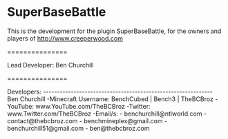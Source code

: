 SuperBaseBattle
===============

This is the development for the plugin SuperBaseBattle, for the owners and players of http://www.creeperwood.com

===============

Lead Developer: Ben Churchill

===============

<p>Developers:
-------------------------------------------------------------
    Ben Churchill
        -Minecraft Username: BenchCubed | Bench3 | TheBCBroz
        -YouTube: www.YouTube.com/TheBCBroz
        -Twitter: www.Twitter.com/TheBCBroz
        -Email/s:
           - benchurchill@ntlworld.com
           - contact@thebcbroz.com
           - benchmineplex@gmail.com
           - benchurchill51@gmail.com
           - ben@thebcbroz.com


